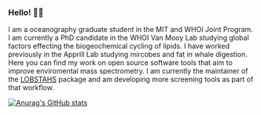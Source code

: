 ### Hello! 🌊🚢
I am a oceanography graduate student in the MIT and WHOI Joint Program. I am currently a PhD candidate in the WHOI Van Mooy Lab studying global factors effecting the biogeochemical cycling of lipids. I have worked previously in the Apprill Lab studying mircobes and fat in whale digestion. Here you can find my work on open source software tools that aim to improve enviromental mass spectrometry. I am currently the maintainer of the [LOBSTAHS](https://github.com/vanmooylipidomics/LOBSTAHS) package and am developing more screening tools as part of that workflow. 

[![Anurag's GitHub stats](https://github-readme-stats.vercel.app/api?username=hholm&show_icons=true&theme=react)](https://github.com/anuraghazra/github-readme-stats)


<!--
**hholm/hholm** is a ✨ _special_ ✨ repository because its `README.md` (this file) appears on your GitHub profile.

Here are some ideas to get you started:

- 🔭 I’m currently working on ...
- 🌱 I’m currently learning ...
- 👯 I’m looking to collaborate on ...
- 🤔 I’m looking for help with ...
- 💬 Ask me about ...
- 📫 How to reach me: ...
- 😄 Pronouns: ...
- ⚡ Fun fact: ...
-->
